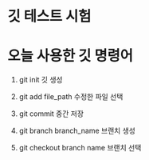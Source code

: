 깃 테스트 시험
==================

# 오늘 사용한 깃 명령어

1. git init
깃 생성

2. git add file_path
수정한 파일 선택

3. git commit
중간 저장

4. git branch branch_name
브랜치 생성

5. git checkout branch name
브랜치 선택
